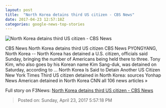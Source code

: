 ```yaml
---
layout: post
title:  "North Korea detains third US citizen - CBS News"
date: 2017-04-23 12:57:18Z
categories: google-news-top-stories
---
```


![North Korea detains third US citizen - CBS News](http://cbsnews1.cbsistatic.com/hub/i/2017/04/23/020d50cc-c16b-4cf6-876e-ed55c38a6b57/nkorea.jpg)

CBS News North Korea detains third US citizen CBS News PYONGYANG, North Korea -- North Korea has detained a U.S. citizen, officials said Sunday, bringing the number of Americans being held there to three. Tony Kim, who also goes by his Korean name Kim Sang-duk, was detained on Saturday, according to ... North Korea Is Said to Detain Another US Citizen New York Times Third US citizen detained in North Korea: sources Yonhap News American detained in North Korea CNN all 106 news articles »


Full story on F3News: [North Korea detains third US citizen - CBS News](http://www.f3nws.com/n/WufUjH)

> Posted on: Sunday, April 23, 2017 5:57:18 PM
